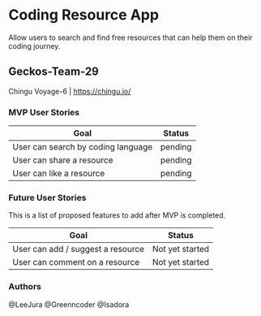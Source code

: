 # Coding Resource App

Allow users to search and find free resources that can help them on their coding journey.

## Geckos-Team-29

Chingu Voyage-6 | https://chingu.io/

### MVP User Stories

| Goal                               | Status  |
| ---------------------------------- | ------- |
| User can search by coding language | pending |
| User can share a resource          | pending |
| User can like a resource           | pending |

### Future User Stories

This is a list of proposed features to add after MVP is completed.

| Goal                              | Status          |
| --------------------------------- | --------------- |
| User can add / suggest a resource | Not yet started |
| User can comment on a resource    | Not yet started |

### Authors

@LeeJura
@Greenncoder
@Isadora
